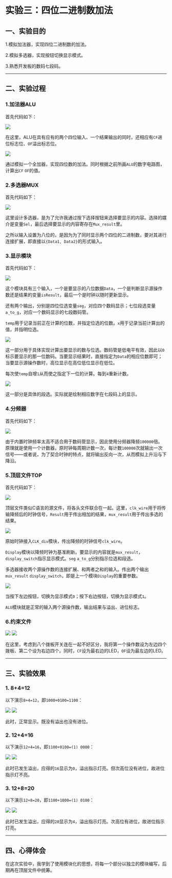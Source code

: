 # 实验三：四位二进制数加法

## 一、实验目的

1.模拟加法器，实现四位二进制数的加法。

2.模拟多选器，实现按钮切换显示模式。

3.熟悉开发板的数码七段码。

---

## 二、实验过程

### 1.加法器ALU

首先代码如下：

<image src="image/3/ALU1.png">

在这里，ALU在具有应有的两个四位输入、一个结果输出的同时，还相应有`CF`进位标志位、`OF`溢出标志位。

<image src="image/3/ALU2.png">

通过模拟一个全加器，实现四位数的加法。同时根据之前所画`ALU`的数字电路图，计算出`CF` `OF`的值。

### 2.多选器MUX

首先代码如下：

<image src="image/3/MUX.png">

这里设计多选器，是为了允许我通过按下选择按钮来选择要显示的内容。选择的媒介是变量`Sel`，最后选择要显示的内容寄存在`Mux_result`里。

之所以输入设置为八位的，是因为为了同时显示两个四位的二进制数，要对其进行连接扩展，即直接以`{Data1, Data2}`的形式输入。

### 3.显示模块

首先代码如下：

<image src="image/3/DISPLAY1.png">

这个模块具有三个输入，一个是要显示的八位数据`Data`，一个是判断显示源操作数还是结果的变量`isResult`，最后一个是时钟以随时更新显示。

还有两个输出，分别是四位位选变量`seg`，对应四个数码显示；七位段选变量`a_to_g`，对应一个数码显示的七段数码管。

`temp`用于记录当前正在计算的位数，并指定位选的位数。`x`用于记录当前计算出的值，并指明位选。

<image src="image/3/DISPLAY2.png">

这一部分用于具体实现计算出要显示的数与位选。数码管是低电平有效，因此以`0`标示要显示的那一位数码。当要显示结果时，直接指定为`Data`的相应位数即可；当要显示源操作数时，高位显示在高位低位显示在低位。

每次使`temp`自增`1`从而使之指定下一位的计算。每到`4`重新计数。

<image src="image/3/DISPLAY3.png">

这一部分是具体的段选。实际就是绘制相应数字在七段码上的显示。

### 4.分频器

首先代码如下：

<image src="image/3/CLK_DIV.png">

由于内置时钟频率太高不适合用于数码管显示，因此使用分频器降频`100000`倍。原理就是使用一个计数器，原时钟每周期计数一次，每计数`100000`次就输出一次信号——或者说，为了契合时钟的特点，就将输出反向一次，从而模拟上升沿与下降沿。

### 5.顶层文件TOP

首先代码如下：

<image src="image/3/TOP1.png">

顶层文件类似C语言的源文件，将各头文件联合在一起。这里，`clk_wire`用于将传输降频后的时钟信号，`Result`用于传出相加的结果，`mux_result`用于传出多选的结果。

<image src="image/3/TOP2.png">

原始时钟接入`CLK_div`模块，传出降频的时钟信号`clk_wire`。

`Display`模块以降频时钟为基准刷新。要显示的内容就是`mux_result`，`display_switch`指示显示模式。`seg` `a_to_g`分别指示位选和段选。

多选器接收两个源操作数的连接扩展、和两者之和的输入。传出两个输出`mux_result` `display_switch`，即是上一个模块`Display`的重要参数。

<image src="image/3/TOP3.png">

当按下左边按钮，切换为显示模式`0`；按下右边按钮，切换为显示模式`1`。

`ALU`模块就是正常的输入两个源操作数，输出结果与溢出、进位标志。

### 6.约束文件

<image src="image/3/CON1.png">

<image src="image/3/CON2.png">

在这里，考虑到八个拨板开关连在一起不好区分，我将第一个操作数设为左边四个拨板、第二个设为右边四个。同时，`CF`设为最右边的LED，`OF`设为最左边的LED。

---

## 三、实验效果

### 1. 8+4=12

以下演示`8+4=12`，即`1000+0100=1100`：

<image src="image/3/8+4.jpg">

<image src="image/3/12.jpg">

此时，正常显示。既没有溢出也没有进位。

### 2. 12+4=16

以下演示`12+4=16`，即`1100+0100=(1) 0000`：

<image src="image/3/12+4.jpg">

<image src="image/3/16.jpg">

此时已发生溢出，应得的`16`显示为`0`，溢出指示灯亮。但次高位没有进位，故进位指示灯不亮。

### 3. 12+8=20

以下演示`12+8=20`，即`1100+1000=(1) 0100`：

<image src="image/3/12+8.jpg">

<image src="image/3/20.jpg">

此时已发生溢出，应得的`20`显示为`4`，溢出指示灯亮。次高位有进位，故进位指示灯亮。

---

## 四、心得体会

在这次实验中，我学到了使用模块化的思想，将每一个部分以独立的模块编写，后期再在顶层文件中统筹。
